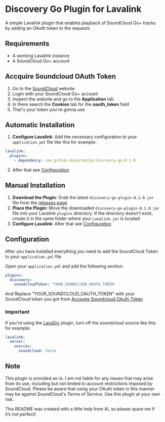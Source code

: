 # Discovery Go Plugin for Lavalink

A simple Lavalink plugin that enables playback of SoundCloud Go+ tracks by adding an OAuth token to the requests

## Requirements

* A working Lavalink instance
* A SoundCloud Go+ account

## Accquire Soundcloud OAuth Token

1. Go to the [SoundCloud](https://soundcloud.com) website
2. Login with your SoundCloud Go+ account
3. Inspect the website and go to the **Application** tab
4. In there search the **Cookies** tab for the **oauth_token** field
5. That's your token you're gonna use

## Automatic Installation

1.  **Configure Lavalink**: Add the necessary configuration to your `application.yml` file like this for example:
```yaml
lavalink:
  plugins:
    - dependency: com.github.dubistmutig:discovery-go:0.1.0
```

2. After that see [Configuration](#configuration)

## Manual Installation

1.  **Download the Plugin**: Grab the latest `discovery-go-plugin-0.1.0.jar` file from the [releases page](https://github.com/dubistmutig/discovery-go/releases)
2.  **Place the Plugin**: Move the downloaded `discovery-go-plugin-0.1.0.jar` file into your Lavalink `plugins` directory. If the directory doesn't exist, create it in the same folder where your `Lavalink.jar` is located
3.  **Configure Lavalink**: After that see [Configuration](#configuration)

## Configuration

After you have installed everything you need to add the SoundCloud Token to your `application.yml` file

Open your `application.yml` and add the following section:

```yml
plugins:
  discovery:
    soundcloudToken: "YOUR_SOUNDCLOUD_OAUTH_TOKEN"
```

And Replace "YOUR_SOUNDCLOUD_OAUTH_TOKEN" with your SoundCloud token you got from [Accquire Soundcloud OAuth Token](#accquire-soundcloud-oauth-token)

### Important

If you're using the [LavaSrc](https://github.com/topi314/LavaSrc) plugin, turn off the soundcloud source like this for example:

```yml
lavalink:
  server:
    sources:
      soundcloud: false
```

## Note
This plugin is provided as-is. I am not liable for any issues that may arise from its use, including but not limited to account restrictions imposed by SoundCloud. Please be aware that using your OAuth token in this manner may be against SoundCloud's Terms of Service. Use this plugin at your own risk.

This README was created with a little help from AI, so please spare me if it’s not perfect!
